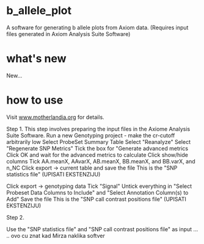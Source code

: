 # b_allele_plot
A software for generating b allele plots from Axiom data.
(Requires input files generated in Axiom Analysis Suite Software) 

# what's new
New...

# how to use
Visit www.motherlandia.org for details.

Step 1. This step involves preparing the input files in the Axiome Analysis Suite  Software.
  Run a new Genotyping project - make the cr-cutoff arbitrarily low
  Select ProbeSet Summary Table
  Select "Reanalyze"
  Select "Regenerate SNP Metrics"
  Tick the box for "Generate advanced metrics
  Click OK and wait for the advanced metrics to calculate
  Click show/hide columns
  Tick AA.meanX, AAvarX, AB.meanX, BB.meanX, and BB.varX, and n_NC
  Click export -> current table and save the file
  This is the "SNP statistics file" (UPISATI EKSTENZIJU)
  
  Click export -> genotyping data
  Tick "Signal"
  Untick everything in "Select Probeset Data Columns to Include" and "Select Annotation Column(s) to Add"
  Save the file
  This is the "SNP call contrast positions file"  (UPISATI EKSTENZIJU)

Step 2. 

Use the "SNP statistics file" and "SNP call contrast positions file" as input ... 
.. ovo cu znat kad Mirza naklika softver
